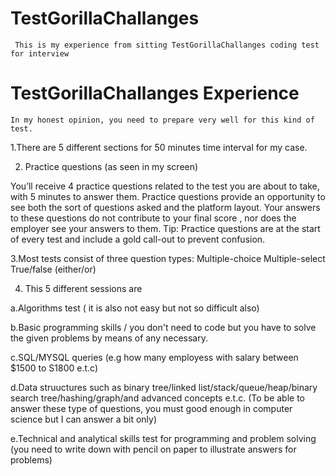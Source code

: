 # TestGorillaChallanges
` This is my experience from sitting TestGorillaChallanges coding test for interview`

# TestGorillaChallanges Experience
`In my honest opinion, you need to prepare very well for this kind of test.
`

1.There are 5 different sections for 50 minutes time interval for my case.

2. Practice questions (as seen in my screen)

You’ll receive 4 practice questions related to the test you are about to take, with 5 minutes to answer them.
Practice questions provide an opportunity to see both the sort of questions asked and the platform layout. 
Your answers to these questions do not contribute to your final score , nor does the employer see your answers to them.
Tip: Practice questions are at the start of every test and include a gold call-out to prevent confusion.

3.Most tests consist of three question types:
Multiple-choice
Multiple-select
True/false (either/or)

4.  This 5 different sessions are

a.Algorithms test ( it is also not easy but not so difficult also)

b.Basic programming skills / you don't need to code but you have to solve the given problems by means of any necessary.

c.SQL/MYSQL queries (e.g how many employess with salary between $1500 to S1800 e.t.c)

d.Data struuctures such as binary tree/linked list/stack/queue/heap/binary search tree/hashing/graph/and advanced concepts e.t.c.
(To be able to answer these type of questions, you must good enough in computer science but I can answer a bit only)

e.Technical and analytical skills test for programming and problem solving (you need to write down  with pencil on paper to illustrate answers for problems)
